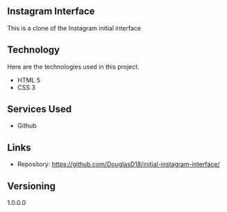 ## Instagram Interface
This is a clone of the Instagram initial interface


## Technology 

Here are the technologies used in this project.

* HTML 5
* CSS 3

## Services Used

* Github

## Links

  - Repository: https://github.com/DouglasD18/initial-instagram-interface/

## Versioning

  1.0.0.0
